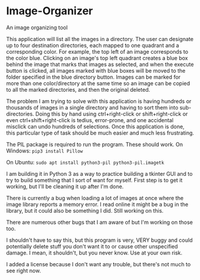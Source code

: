 # Image-Organizer
An image organizing tool

This application will list all the images in a directory. The user can designate up to four destination directories, each mapped to one quadrant and a corresponding color. For example, the top left of an image corresponds to the color blue. Clicking on an image's top left quadrant creates a blue box behind the image that marks that images as selected, and when the execute button is clicked, all images marked with blue boxes will be moved to the folder specified in the blue directory button. Images can be marked for more than one color/directory at the same time so an image can be copied to all the marked directories, and then the original deleted.

The problem I am trying to solve with this application is having hundreds or thousands of images in a single directory and having to sort them into sub-directories. Doing this by hand using ctrl+right-click or shift+right-click or even ctrl+shift+right-click is tedius, error-prone, and one accidental misclick can undo hundreds of selections. Once this application is done, this particular type of task should be much easier and much less frustrating.

The PIL package is required to run the program. These should work.
On Windows:
`pip3 install Pillow`

On Ubuntu:
`sudo apt install python3-pil python3-pil.imagetk`

I am building it in Python 3 as a way to practice building a tkinter GUI and to try to build something that I sort of want for myself. First step is to get it working, but I'll be cleaning it up after I'm done.

There is currently a bug when loading a lot of images at once where the image library reports a memory error. I read online it might be a bug in the library, but it could also be something I did. Still working on this.

There are numerous other bugs that I am aware of but I'm working on those too.

I shouldn't have to say this, but this program is very, VERY buggy and could potentially delete stuff you don't want it to or cause other unspecified damage. I mean, it shouldn't, but you never know. Use at your own risk.

I added a license because I don't want any trouble, but there's not much to see right now.

